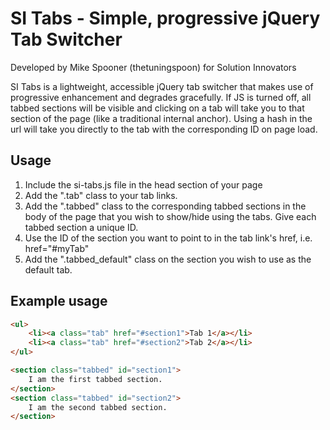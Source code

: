 # SI Tabs - Simple, progressive jQuery Tab Switcher
Developed by Mike Spooner (thetuningspoon) for Solution Innovators

SI Tabs is a lightweight, accessible jQuery tab switcher that makes use of progressive enhancement and degrades gracefully. If JS is turned off, all tabbed sections will be visible and clicking on a tab will take you to that section of the page (like a traditional internal anchor). Using a hash in the url will take you directly to the tab with the corresponding ID on page load.

## Usage

1. Include the si-tabs.js file in the head section of your page
2. Add the ".tab" class to your tab links.
3. Add the ".tabbed" class to the corresponding tabbed sections in the body of the page that you wish to show/hide using the tabs. Give each tabbed section a unique ID.
4. Use the ID of the section you want to point to in the tab link's href, i.e. href="#myTab"
5. Add the ".tabbed_default" class on the section you wish to use as the default tab.


## Example usage

```html
<ul>
	<li><a class="tab" href="#section1">Tab 1</a></li>
	<li><a class="tab" href="#section2">Tab 2</a></li>
</ul>

<section class="tabbed" id="section1">
	I am the first tabbed section.
</section> 
<section class="tabbed" id="section2">
	I am the second tabbed section.
</section> 
```
